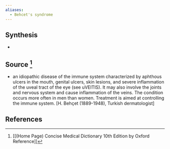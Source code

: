 ```yaml
---
aliases:
  - Behcet's syndrome
---
```

## Synthesis
- 
## Source [^1]
- an idiopathic disease of the immune system characterized by aphthous ulcers in the mouth, genital ulcers, skin lesions, and severe inflammation of the uveal tract of the eye (see uVEITIS). It may also involve the joints and nervous system and cause inflammation of the veins. The condition occurs more often in men than women. Treatment is aimed at controlling the immune system. \[H. Behçet (1889-1948), Turkish dermatologist]
## References

[^1]: [[(Home Page) Concise Medical Dictionary 10th Edition by Oxford Reference]]